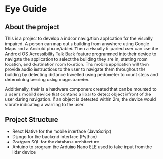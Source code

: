 # Eye Guide

## About the project

This is a project to develop a indoor navigation application for the visually impaired. A person can map out a building from anywhere using Google Maps and a Android phone/tablet. Then a visually imparied user can use the Android OS Accessibility Talk Back feature programmed into their device to navigate the application to select the building they are in, starting room location, and destination room location. The mobile application will then provide audio instructions to the user to navigate them throughout the building by detecting distance travelled using pedometer to count steps and determining bearing using magnotometer. 

Additionally, their is a hardware component created that can be mounted to a user's mobild device that contains a libar to detect object infront of the user during navigation. If an object is detected within 2m, the device would vibrate indicating a warning to the user. 

## Project Structure

- React Native for the mobile interface (JavaScript)
- Django for the backend interface (Python)
- Postgres SQL for the database architecture
- Arduino to program the Arduino Nano BLE used to take input from the lidar device

